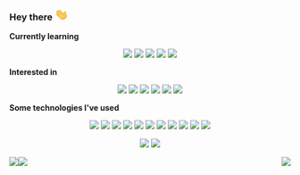 ### Hey there <img height="21" src="https://raw.githubusercontent.com/RegsonDR/RegsonDR/master/assets/wave.gif" width="25px">


**Currently learning**
<p align="center">
    <img height="21" src="https://img.shields.io/badge/-Node-grey?style=flat&logo=node.js" />
    <img height="21" src="https://img.shields.io/badge/-React-grey?style=flat&logo=react" />
    <img height="21" src="https://img.shields.io/badge/-Redux-grey?style=flat&logo=redux&logoColor=9999FF" />
    <img height="21" src="https://img.shields.io/badge/-npm-grey?style=flat&logo=npm" />
    <img height="21" src="https://img.shields.io/badge/-AWS-grey?style=flat&logo=amazon-aws" />   
</p>

**Interested in**
<p align="center">
    <img height="21" src="https://img.shields.io/badge/-Software_Engineering-grey?style=flat" />
    <img height="21" src="https://img.shields.io/badge/-Microservices-grey?style=flat" />
    <img height="21" src="https://img.shields.io/badge/-Web_Development-grey?style=flat" />
    <img height="21" src="https://img.shields.io/badge/-Data_Science-grey?style=flat" />
    <img height="21" src="https://img.shields.io/badge/-Artificial_Intelligence-grey?style=flat" />
    <img height="21" src="https://img.shields.io/badge/-Machine_Learning-grey?style=flat" />
</p>

**Some technologies I've used**
<p align="center">
    <img height="21" src="https://img.shields.io/badge/-Git-grey?style=flat&logo=git" />
    <img height="21" src="https://img.shields.io/badge/-Google_Cloud-grey?style=flat&logo=google-cloud" />
    <img height="21" src="https://img.shields.io/badge/-MongoDB-grey?style=flat&logo=mongodb" /> 
    <img height="21" src="https://img.shields.io/badge/-Apache-grey?style=flat&logo=apache&logoColor=D22128" />
    <img height="21" src="https://img.shields.io/badge/-VS_Code-grey?style=flat&logo=visual-studio-code&logoColor=007ACC" />   
    <img height="21" src="https://img.shields.io/badge/-PyPi-grey?style=flat&logo=pypi" />     
    <img height="21" src="https://img.shields.io/badge/-Jupyter-grey?style=flat&logo=jupyter" />     
    <img height="21" src="https://img.shields.io/badge/-Jinja-grey?style=flat&logo=jinja&logoColor=B41717" />
    <img height="21" src="https://img.shields.io/badge/-Flask-grey?style=flat&logo=flask" />     
    <img height="21" src="https://img.shields.io/badge/-MySQL-grey?style=flat&logo=mysql&logoColor=ffffff" />     
    <img height="21" src="https://img.shields.io/badge/-ngrok-grey?style=flat&logo=github-actions&logoColor=ffffff" />     
</p>

<p align="center">
  <img height="180" src="https://github-readme-stats.vercel.app/api?username=RegsonDR&count_private=true&show_icons=true&icon_color=fafbfc&bg_color=3f4448&text_color=ffffff&title_color=fafbfc" />
  <img height="180" src="https://github-readme-stats.vercel.app/api/top-langs/?username=RegsonDR&layout=compact&bg_color=3f4448&text_color=ffffff&title_color=fafbfc" />
</p>

<span>
    <a href="https://www.linkedin.com/in/regsondr/">
        <img height="21" align="left" src="https://img.shields.io/badge/-LinkedIn-grey?style=flat&logoColor=ffffff&logo=Linkedin" />
    </a>
    <img height="21" align="left" src="https://visitor-badge.glitch.me/badge?page_id=RegsonDR.RegsonDR" />
    <img height="18" align="right" height="19" src="https://img.shields.io/github/last-commit/RegsonDR/RegsonDR?color=0b7cbd&label=Updated&logo=github&cacheSeconds=300" />
</span>

<!--
**RegsonDR/RegsonDR** is a ✨ _special_ ✨ repository because its `README.md` (this file) appears on your GitHub profile.

Here are some ideas to get you started:

- 🔭 I’m currently working on ...
- 🌱 I’m currently learning ...
- 👯 I’m looking to collaborate on ...
- 🤔 I’m looking for help with ...
- 💬 Ask me about ...
- 📫 How to reach me: ...
- 😄 Pronouns: ...
- ⚡ Fun fact: ...
-->
